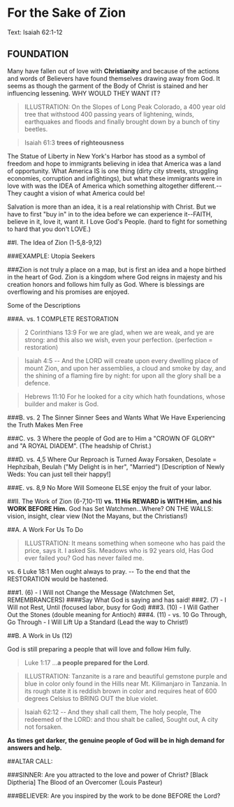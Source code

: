 <h1> For the Sake of Zion</h1>

<!--20140105 Sun Am Antioch House of Prayer Abingdon, VA Pastor Jason Nunley-->
Text: Isaiah 62:1-12

## FOUNDATION
Many have fallen out of love with **Christianity** and because of the actions and words of Believers have found themselves drawing away from God. It seems as though the garment of the Body of Christ is stained and her influencing lessening. WHY WOULD THEY WANT IT?

> ILLUSTRATION: On the Slopes of Long Peak Colorado, a 400 year old tree that withstood 400 passing years of lightening, winds, earthquakes and floods and finally brought down by a bunch of tiny beetles.

> Isaiah 61:3 **trees of righteousness**

The Statue of Liberty in New York's Harbor has stood as a symbol of freedom and hope to immigrants believing in idea that America was a land of opportunity. What America IS is one thing (dirty city streets, struggling economies, corruption and infightings), but what these immigrants were in love with was the IDEA of America which something altogether different.--They caught a vision of what America could be!

Salvation is more than an idea, it is a real relationship with Christ. But we have to first "buy in" in to the idea before we can experience it--FAITH, believe in it, love it, want it. I Love God's People. (hard to fight for something to hard that you don't LOVE.)

##I. The Idea of Zion (1-5,8-9,12)

###EXAMPLE: Utopia Seekers

###Zion is not truly a place on a map, but is first an idea and a hope birthed in the heart of God. Zion is a kingdom where God reigns in majesty and his creation honors and follows him fully as God. Where is blessings are overflowing and his promises are enjoyed. 

Some of the Descriptions

###A. vs. 1 COMPLETE RESTORATION
> 2 Corinthians 13:9 For we are glad, when we are weak, and ye are strong: and this also we wish, even your perfection. (perfection = restoration)

> Isaiah 4:5 -- And the LORD will create upon every dwelling place of mount Zion, and upon her assemblies, a cloud and smoke by day, and the shining of a flaming fire by night: for upon all the glory shall be a defence.

> Hebrews 11:10 For he looked for a city which hath foundations, whose builder and maker is God.

###B. vs. 2 The Sinner Sinner Sees and Wants What We Have
Experiencing the Truth Makes Men Free

###C. vs. 3 Where the people of God are to Him a "CROWN OF GLORY" and "A ROYAL DIADEM". (The headship of Christ.)

###D. vs. 4,5 Where Our Reproach is Turned Away
Forsaken, Desolate = Hephzibah, Beulah ("My Delight is in her", "Married")
[Description of Newly Weds: You can just tell their happy!]

###E. vs. 8,9 No More Will Someone ELSE enjoy the fruit of your labor.

##II. The Work of Zion (6-7,10-11)
**vs. 11 His REWARD is WITH Him, and his WORK BEFORE Him.**
God has Set Watchmen&hellip;Where? ON THE WALLS: vision, insight, clear view (Not the Mayans, but the Christians!)

##A. A Work For Us To Do

> ILLUSTRATION: It means something when someone who has paid the price, says it. I asked Sis. Meadows who is 92 years old, Has God ever failed you? God has never failed me.

vs. 6 Luke 18:1 Men ought always to pray. -- To the end that the RESTORATION would be hastened.

###1. (6) - I Will not Change the Message (Watchmen Set, REMEMBRANCERS)
####Say What God is saying and has said!
###2. (7) - I Will not Rest, Until (focused labor, busy for God)
###3. (10) - I Will Gather Out the Stones (double meaning for Antioch)
###4. (11) - vs. 10 Go Through, Go Through - I Will Lift Up a Standard (Lead the way to Christ!)

##B. A Work in Us (12)

God is still preparing a people that will love and follow Him fully. 
> Luke 1:17 &hellip;**a people prepared for the Lord**.

> ILLUSTRATION: Tanzanite is a rare and beautiful gemstone purple and blue in color only found in the Hills near Mt. Kilimanjaro in Tanzania. In its rough state it is reddish brown in color and requires heat of 600 degrees Celsius to BRING OUT the blue violet.

> Isaiah 62:12 -- And they shall call them, The holy people, The redeemed of the LORD: and thou shalt be called, Sought out, A city not forsaken.

**As times get darker, the genuine people of God will be in high demand for answers and help.**

##ALTAR CALL:

###SINNER: Are you attracted to the love and power of Christ?
[Black Diptheria] The Blood of an Overcomer (Louis Pasteur)

###BELIEVER: Are you inspired by the work to be done BEFORE the Lord?

<!--

Unused Thoughts:

> Isaiah 61:3 To appoint unto them that mourn in Zion, to give unto them beauty for ashes, the oil of joy for mourning, the garment of praise for the spirit of heaviness; that they might be called **trees of righteousness**, the planting of the LORD, that he might be glorified.

GEORGE WASHINGTON, Who lead America in the Revolutionary War and then served as her first President, old and tired retired from public service to his home in Mt. Vernon. Years had gone by and congress still hadn't released the funds for giving backpay to the Revolutionary War veterans. Years of complaints and protest hadn't convinced Congress that it was vital these soldiers be paid. George Washington gave of his own money to the soldiers and then came out of the quiet of his seclusion and traveled to compel congress to pay its soldiers. He stood before Congress beginning to speak "Forgive me as I put on my spectacles, for I have not only grown gray but have gone blind in the service of my country."; There was not a single argument made in Congress that day against President Washington.

-->